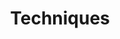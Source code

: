 ---
title: "Techniques"
sort: 4
short: techniques
type: checkbox
filters:
- short: sufficient
  title: Sufficient Techniques
- short: advisory
  title: Advisory Techniques
- short: failures
  title: Failures
---